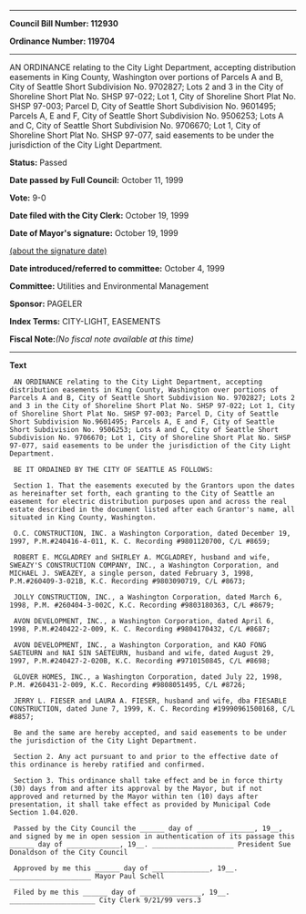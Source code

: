 

********

**Council Bill Number: 112930**
   
**Ordinance Number: 119704**
********

 AN ORDINANCE relating to the City Light Department, accepting distribution easements in King County, Washington over portions of Parcels A and B, City of Seattle Short Subdivision No. 9702827; Lots 2 and 3 in the City of Shoreline Short Plat No. SHSP 97-022; Lot 1, City of Shoreline Short Plat No. SHSP 97-003; Parcel D, City of Seattle Short Subdivision No. 9601495; Parcels A, E and F, City of Seattle Short Subdivision No. 9506253; Lots A and C, City of Seattle Short Subdivision No. 9706670; Lot 1, City of Shoreline Short Plat No. SHSP 97-077, said easements to be under the jurisdiction of the City Light Department.

**Status:** Passed
   
**Date passed by Full Council:** October 11, 1999
   
**Vote:** 9-0
   
**Date filed with the City Clerk:** October 19, 1999
   
**Date of Mayor's signature:** October 19, 1999
   
[(about the signature date)](/~public/approvaldate.htm)
   
   
   
**Date introduced/referred to committee:** October 4, 1999
   
**Committee:** Utilities and Environmental Management
   
**Sponsor:** PAGELER
   
   
**Index Terms:** CITY-LIGHT, EASEMENTS

**Fiscal Note:**_(No fiscal note available at this time)_

********

**Text**
   
```
 AN ORDINANCE relating to the City Light Department, accepting distribution easements in King County, Washington over portions of Parcels A and B, City of Seattle Short Subdivision No. 9702827; Lots 2 and 3 in the City of Shoreline Short Plat No. SHSP 97-022; Lot 1, City of Shoreline Short Plat No. SHSP 97-003; Parcel D, City of Seattle Short Subdivision No.9601495; Parcels A, E and F, City of Seattle Short Subdivision No. 9506253; Lots A and C, City of Seattle Short Subdivision No. 9706670; Lot 1, City of Shoreline Short Plat No. SHSP 97-077, said easements to be under the jurisdiction of the City Light Department.

 BE IT ORDAINED BY THE CITY OF SEATTLE AS FOLLOWS:

 Section 1. That the easements executed by the Grantors upon the dates as hereinafter set forth, each granting to the City of Seattle an easement for electric distribution purposes upon and across the real estate described in the document listed after each Grantor's name, all situated in King County, Washington.

 O.C. CONSTRUCTION, INC. a Washington Corporation, dated December 19, 1997, P.M.#240416-4-011, K. C. Recording #9801120700, C/L #8659;

 ROBERT E. MCGLADREY and SHIRLEY A. MCGLADREY, husband and wife, SWEAZY'S CONSTRUCTION COMPANY, INC., a Washington Corporation, and MICHAEL J. SWEAZEY, a single person, dated February 3, 1998, P.M.#260409-3-021B, K.C. Recording #9803090719, C/L #8673;

 JOLLY CONSTRUCTION, INC., a Washington Corporation, dated March 6, 1998, P.M. #260404-3-002C, K.C. Recording #9803180363, C/L #8679;

 AVON DEVELOPMENT, INC., a Washington Corporation, dated April 6, 1998, P.M.#240422-2-009, K. C. Recording #9804170432, C/L #8687;

 AVON DEVELOPMENT, INC., a Washington Corporation, and KAO FONG SAETEURN and NAI SIN SAETEURN, husband and wife, dated August 29, 1997, P.M.#240427-2-020B, K.C. Recording #9710150845, C/L #8698;

 GLOVER HOMES, INC., a Washington Corporation, dated July 22, 1998, P.M. #260431-2-009, K.C. Recording #9808051495, C/L #8726;

 JERRY L. FIESER and LAURA A. FIESER, husband and wife, dba FIESABLE CONSTRUCTION, dated June 7, 1999, K. C. Recording #19990961500168, C/L #8857;

 Be and the same are hereby accepted, and said easements to be under the jurisdiction of the City Light Department.

 Section 2. Any act pursuant to and prior to the effective date of this ordinance is hereby ratified and confirmed.

 Section 3. This ordinance shall take effect and be in force thirty (30) days from and after its approval by the Mayor, but if not approved and returned by the Mayor within ten (10) days after presentation, it shall take effect as provided by Municipal Code Section 1.04.020.

 Passed by the City Council the ______ day of ______________, 19__, and signed by me in open session in authentication of its passage this ______ day of _____________, 19__. ____________________ President Sue Donaldson of the City Council

 Approved by me this ______ day of ______________, 19__. ____________________ Mayor Paul Schell

 Filed by me this ______ day of _______________, 19__. _____________________ City Clerk 9/21/99 vers.3

```
